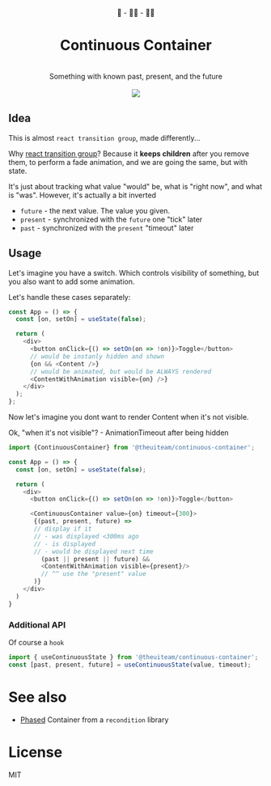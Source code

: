 <div align="center">
🧒 - 👨‍🦱 - 👨‍🦳
  <h1>Continuous Container</h1>
  <br/>
  Something with known past, present, and the future 
  <br/>
  <br/>
    <a href="https://www.npmjs.com/package/@theuiteam/ContinuousContainer">
      <img src="https://img.shields.io/npm/v/@theuiteam/@theuiteam/ContinuousContainer.svg?style=flat-square" />
    </a>

</div>

## Idea

This is almost `react transition group`, made differently...

Why [react transition group](https://github.com/reactjs/react-transition-group)?
Because it **keeps children** after you remove them, to perform a fade animation,
and we are going the same, but with state.

It's just about tracking what value "would" be, what is "right now", and what is "was".
However, it's actually a bit inverted

- `future` - the next value. The value you given.
- `present` - synchronized with the `future` one "tick" later
- `past` - synchronized with the `present` "timeout" later

## Usage

Let's imagine you have a switch. Which controls visibility of something, but you
also want to add some animation.

Let's handle these cases separately:

```typescript jsx
const App = () => {
  const [on, setOn] = useState(false);

  return (
    <div>
      <button onClick={() => setOn(on => !on)}>Toggle</button>
      // would be instanly hidden and shown
      {on && <Content />}
      // would be animated, but would be ALWAYS rendered
      <ContentWithAnimation visible={on} />}
    </div>
  );
};
```

Now let's imagine you dont want to render Content when it's not visible.

Ok, "when it's not visible"? - AnimationTimeout after being hidden

```typescript jsx
import {ContinuousContainer} from '@theuiteam/continuous-container';

const App = () => {
  const [on, setOn] = useState(false);

  return (
    <div>
      <button onClick={() => setOn(on => !on)}>Toggle</button>

      <ContinuousContainer value={on} timeout={300}>
       {(past, present, future) =>
       // display if it
       // - was displayed <300ms ago
       // - is displayed
       // - would be displayed next time
         (past || present || future) &&
         <ContentWithAnimation visible={present}/>
         // ^^ use the "present" value
       )}
    </div>
  )
}
```

### Additional API

Of course a `hook`

```js
import { useContinuousState } from '@theuiteam/continuous-container';
const [past, present, future] = useContinuousState(value, timeout);
```

# See also

- [Phased](https://github.com/theKashey/recondition#phased) Container from a `recondition` library

# License

MIT
